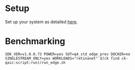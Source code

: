 # Setup
Set up your system as detailed [here](https://github.com/krai/ck-qaic/blob/main/script/setup.aedk/README.md).

# Benchmarking
```
SDK_VER=v1.8.0.73 POWER=yes SUT=q4_std_edge_prev DOCKER=no SINGLESTREAM_ONLY=yes WORKLOADS="retinanet" $(ck find ck-qaic:script:run)/run_edge.sh
```
